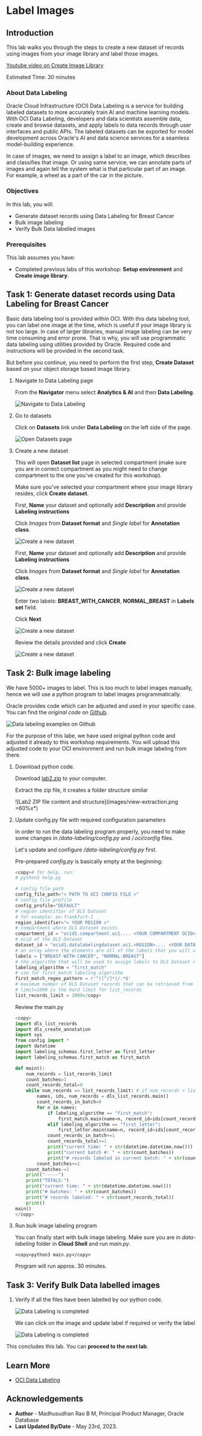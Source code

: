 # Label Images

## Introduction

This lab walks you through the steps to create a new dataset of records using images from your image library and label those images.

[Youtube video on Create Image Library](youtube:Y3xsaFSwRmA:large)

Estimated Time: 30 minutes

### About Data Labeling

Oracle Cloud Infrastructure (OCI) Data Labeling is a service for building labeled datasets to more accurately train AI and machine learning models. With OCI Data Labeling, developers and data scientists assemble data, create and browse datasets, and apply labels to data records through user interfaces and public APIs. The labeled datasets can be exported for model development across Oracle's AI and data science services for a seamless model-building experience.

In case of images, we need to assign a label to an image, which describes and classifies that image. Or using same service, we can annotate parts of images and again tell the system what is that particular part of an image. For example, a wheel as a part of the car in the picture.

### Objectives

In this lab, you will:

* Generate dataset records using Data Labeling for Breast Cancer
* Bulk image labeling
* Verify Bulk Data labelled images

### Prerequisites

This lab assumes you have:

* Completed previous labs of this workshop: **Setup environment** and **Create image library**.

## Task 1: Generate dataset records using Data Labeling for Breast Cancer

Basic data labeling tool is provided within OCI. With this data labeling tool, you can label one image at the time, which is useful if your image library is not too large. In case of larger libraries, manual image labeling can be very time consuming and error prone. That is why, you will use programmatic data labeling using utilities provided by Oracle. Required code and instructions will be provided in the second task.

But before you continue, you need to perform the first step, **Create Dataset** based on your object storage based image library.

1. Navigate to Data Labeling page

    From the **Navigator** menu select **Analytics & AI** and then **Data Labeling**.

    ![Navigate to Data Labeling](images/data-label.png " ")

2. Go to datasets

    Click on **Datasets** link under **Data Labeling** on the left side of the page.

    ![Open Datasets page](images/open-datasets-page.png " ")

3. Create a new dataset

    This will open **Dataset list** page in selected compartment (make sure you are in correct compartment as you might need to change compartment to the one you've created for this workshop).

    Make sure you've selected your compartment where your image library resides, click **Create dataset**.

    First, **Name** your dataset and optionally add **Description** and provide **Labeling instructions**
  
    Click *Images* from **Dataset format** and *Single label* for **Annotation class**.
 
    ![Create a new dataset](images/create-bc-dataset.png " ")

    First, **Name** your dataset and optionally add **Description** and provide **Labeling instructions**
  
    Click *Images* from **Dataset format** and *Single label* for **Annotation class**.
  
    ![Create a new dataset](images/create-bc-dataset-2.png " ")

    Enter two labels: **BREAST\_WITH\_CANCER**, **NORMAL\_BREAST** in **Labels set** field.

    Click **Next**

    ![Create a new dataset](images/create-bc-dataset-3.png " ")

    Review the details provided and click **Create**

    ![Create a new dataset](images/create-bc-dataset-4.png " ")
 
## Task 2: Bulk image labeling

We have 5000+ images to label. This is too much to label images manually, hence we will use a python program to label images programmatically.

Oracle provides code which can be adjusted and used in your specific case. You can find the *original code* on [Github](https://github.com/oracle-samples/oci-data-science-ai-samples/tree/master/data_labeling_examples).

![Data labeling examples on Github](./images/data-labeling-examples.png " ")

For the purpose of this labe, we have used original python code and adjusted it already to this workshop requirements. You will upload this adjusted code to your OCI environment and run bulk image labeling from there.

1. Download python code.

    Download [lab2.zip](https://objectstorage.us-ashburn-1.oraclecloud.com/p/b1_vZe_9llVqw_oTDq-SQyRrkDshcuABTHc6QuUDG984jfUi0mbk5x7pOZ7mPDPh/n/c4u04/b/livelabsfiles/o/partner-solutions/oas-and-vision/lab2.zip) to your computer.

    Extract the zip file, it creates a folder structure similar 

    ![Lab2 ZIP file content and structure](images/view-extraction.png =60%x*)
 
2. Update config.py file with required configuration parameters

    In order to run the data labeling program properly, you need to make some changes in */data-labeling/config.py* and */.oci/config* files.

    Let's update and configure */data-labeling/config.py* first.

    Pre-prepared *config.py* is basically empty at the beginning:

    ```python
    <copy># for help, run:
    # python3 help.py

    # config file path
    config_file_path="< PATH TO OCI CONFIG FILE >"
    # config file profile
    config_profile="DEFAULT"
    # region identifier of DLS Dataset
    # for example: eu-frankfurt-1
    region_identifier="< YOUR REGION >"
    # compartment where DLS Dataset exists
    compartment_id = "ocid1.compartment.oc1.... <YOUR COMPARTMENT OCID> ..."
    # ocid of the DLS Dataset
    dataset_id = "ocid1.datalabelingdataset.oc1.<REGION>.... <YOUR DATASET OCID> ..."
    # an array where the elements are all of the labels that you will use to annotate records in your DLS Dataset with. Each element is a separate label.
    labels = ["BREAST-WITH-CANCER", "NORMAL-BREAST"]
    # the algorithm that will be used to assign labels to DLS Dataset records
    labeling_algorithm = "first_match"
    # use for first_match labeling algorithm
    first_match_regex_pattern = r'^([^/]*)/.*$'
    # maximum number of DLS Dataset records that can be retrieved from the list_records API operation for labeling
    # limit=1000 is the hard limit for list_records
    list_records_limit = 1000</copy>
    ``` 
    Review the main.py  

    ```python
    <copy>
    import dls_list_records
    import dls_create_annotation
    import sys
    from config import *
    import datetime
    import labeling_schemas.first_letter as first_letter
    import labeling_schemas.first_match as first_match

    def main():
        num_records = list_records_limit
        count_batches=1
        count_records_total=0
        while num_records == list_records_limit: # if num_records < list_records_limit, that would indicate the last loop i.e. batch
            names, ids, num_records = dls_list_records.main()
            count_records_in_batch=0
            for n in names:
                if labeling_algorithm == "first_match":
                    first_match.main(name=n, record_id=ids[count_records_in_batch])
                elif labeling_algorithm == "first_letter":
                    first_letter.main(name=n, record_id=ids[count_records_in_batch])
                count_records_in_batch+=1
                count_records_total+=1
                print("current time: " + str(datetime.datetime.now()))
                print("current batch #: " + str(count_batches))
                print("# records labeled in current batch: " + str(count_records_in_batch))
            count_batches+=1
        count_batches-=1
        print("-----")
        print("TOTALS:")
        print("current time: " + str(datetime.datetime.now()))
        print("# batches: " + str(count_batches))
        print("# records labeled: " + str(count_records_total))
        print()
    main()
    </copy>
    ``` 
   
3. Run bulk image labeling program 

    You can finally start with bulk image labeling. Make sure you are in *data-labeling* folder in **Cloud Shell** and run *main.py*.

    ```text
    <copy>python3 main.py</copy>
    ```

    Program will run approx. 30 minutes.
  
## Task 3: Verify Bulk Data labelled images

1. Verify if all the files have been labelled by our python code.

    ![Data Labeling is completed](images/verify-bulklabel.png " ")

    We can click on the image and update label if required or verify the label

    ![Data Labeling is completed](images/normal-label.png " ")
 

This concludes this lab. You can **proceed to the next lab**.

## Learn More

* [OCI Data Labeling](https://docs.oracle.com/en-us/iaas/data-labeling/data-labeling/using/home.htm)
 
## Acknowledgements
* **Author** - Madhusudhan Rao B M, Principal Product Manager, Oracle Database
* **Last Updated By/Date** - May 23rd, 2023.